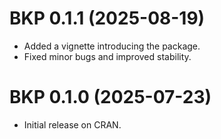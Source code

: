 # BKP 0.1.1 (2025-08-19)

* Added a vignette introducing the package.
* Fixed minor bugs and improved stability.

# BKP 0.1.0 (2025-07-23)

* Initial release on CRAN.
